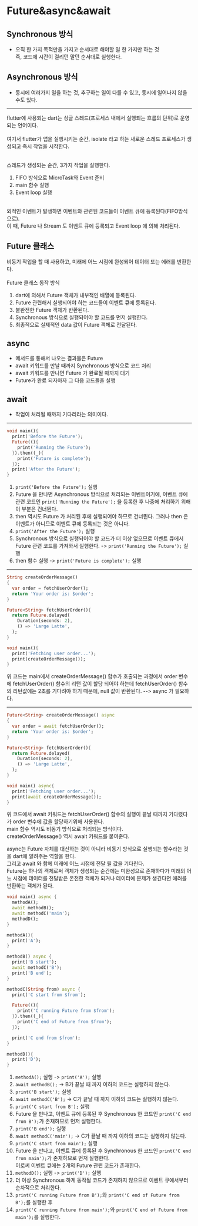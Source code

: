 Future&async&await
=
Synchronous 방식
--
- 오직 한 가지 목적만을 가지고 순서대로 해야할 일 한 가지만 하는 것<br>
즉, 코드에 시간이 걸리던 말던 순서대로 실행한다.

Asynchronous 방식
--
- 동시에 여러가지 일을 하는 것, 추구하는 일이 다를 수 있고, 동시에 일어나지 않을 수도 있다.
<hr>
flutter에 사용되는 dart는 싱글 스레드(프로세스 내에서 실행되는 흐름의 단위)로 운영되는 언어이다.<br><br>
여기서 flutter가 앱을 실행시키는 순간, isolate 라고 하는 새로운 스레드 프로세스가 생성되고 즉시 작업을 시작한다.<br><br>

스레드가 생성되는 순간, 3가지 작업을 실행한다.
1. FIFO 방식으로 MicroTask와 Event 준비
2. main 함수 실행
3. Event loop 실행

<br>
외적인 이벤트가 발생하면 이벤트와 관련된 코드들이 이벤트 큐에 등록된다(FIFO방식으로).<br>
이 때, Future 나 Stream 도 이벤트 큐에 등록되고 Event loop 에 의해 처리된다.

Future 클래스
--
비동기 작업을 할 때 사용하고, 미래에 어느 시점에 완성되어 데이터 또는 에러를 반환한다.<br><br>
Future 클래스 동작 방식
1. dart에 의해서 Future 객체가 내부적인 배열에 등록된다.
2. Future 관련해서 실행되어야 하는 코드들이 이벤트 큐에 등록된다.
3. 불완전한 Future 객체가 반환된다.
4. Synchronous 방식으로 실행되어야 할 코드를 먼저 실행한다.
5. 최종적으로 실제적인 data 값이 Future 객체로 전달된다.


async
--
- 메서드를 통해서 나오는 결과물은 Future
- await 키워드를 만날 때까지 Synchronous 방식으로 코드 처리
- await 키워드를 만나면 Future 가 완료될 때까지 대기
- Future가 완료 되자마자 그 다음 코드들을 실행

await
--
- 작업이 처리될 때까지 기다리라는 의미이다.

<hr>

```dart
void main(){
  print('Before the Future');
  Future((){
    print('Running the Future');
  }).then((_){
    print('Future is complete');
  });
  print('After the Future');
}
```
1. ```print('Before the Future');``` 실행
2. Future 을 만나면 Asynchronous 방식으로 처리되는 이벤트이기에, 이벤트 큐에 관련 코드인 ```print('Running the Future');``` 을 등록한 후 나중에 처리하기 위해 이 부분은 건너뛴다.
3. then 역시도 Future 가 처리된 후에 실행되어야 하므로 건너뛴다. 그러나 then 은 이벤트가 아니므로 이벤트 큐에 등록되는 것은 아니다.
4. ```print('After the Future');``` 실행
5. Synchronous 방식으로 실행되어야 할 코드가 더 이상 없으므로 이벤트 큐에서 Future 관련 코드를 가져와서 실행한다.
-> ```print('Running the Future');``` 실행
6. then 함수 실행 -> ```print('Future is complete');``` 실행

<hr>

```dart
String createOrderMessage()
{
  var order = fetchUserOrder();
  return 'Your order is: $order';
}

Future<String> fetchUserOrder(){
  return Future.delayed(
    Duration(seconds: 2),
    () => 'Large Latte',
  );
}

void main(){
  print('Fetching user order...');
  print(createOrderMessage());
}
```
위 코드는 main에서 createOrderMessage() 함수가 호출되는 과정에서 order 변수에 fetchUserOrder() 함수의 리턴 값이 할당 되어야 하는데
fetchUserOrder() 함수의 리턴값에는 2초를 기다려야 하기 때문에, null 값이 반환된다.
--> async 가  필요하다.

<hr>

```dart
Future<String> createOrderMessage() async
{
  var order = await fetchUserOrder();
  return 'Your order is: $order';
}

Future<String> fetchUserOrder(){
  return Future.delayed(
    Duration(seconds: 2),
    () => 'Large Latte',
  );
}

void main() async{
  print('Fetching user order...');
  print(await createOrderMessage());
}
```
위 코드에서 await 키워드는 fetchUserOrder() 함수의 실행이 끝날 때까지 기다렸다가 order 변수에 값을 할당하기위해 사용한다.<br>
main 함수 역시도 비동기 방식으로 처리되는 방식이다.<br>
createOrderMessage() 역시 await 키워드를 붙여준다.

async는 Future 자체를 대신하는 것이 아니라 비동기 방식으로 실행되는 함수라는 것을 dart에 알려주는 역할을 한다.<br>
그리고 await 와 함께 미래에 어느 시점에 전달 될 값을 기다린다.<br>
Future는 하나의 객체로써 객체가 생성되는 순간에는 미완성으로 존재하다가 미래의 어느 시점에 데이터를 전달받은 온전한 객체가 되거나 데이터에 문제가 생긴다면 에러를 반환하는 객체가 된다.

```dart
void main() async {
  methodA();
  await methodB();
  await methodC('main');
  methodD();
}

methodA(){
  print('A');
}

methodB() async {
  print('B start');
  await methodC('B');
  print('B end');
}

methodC(String from) async {
  print('C start from $from');

  Future((){
    print('C running Future from $from');
  }).then((_){
    print('C end of Future from $from');
  });

  print('C end from $from');
}

methodD(){
  print('D');
}
```

1. ```methodA();``` 실행 -> ```print('A');``` 실행
2. ```await methodB();``` -> B가 끝날 때 까지 이하의 코드는 실행하지 않는다.
3. ```print('B start');``` 실행
4. ```await methodC('B');``` -> C가 끝날 때 까지 이하의 코드는 실행하지 않는다.
5. ```print('C start from B');``` 실행
6. Future 을 만나고, 이벤트 큐에 등록된 후 Synchronous 한 코드인 ```print('C end from B');```가 존재하므로 먼저 실행한다.
7. ```print('B end');``` 실행
8. ```await methodC('main');``` -> C가 끝날 때 까지 이하의 코드는 실행하지 않는다.
9. ```print('C start from main');``` 실행
10. Future 을 만나고, 이벤트 큐에 등록된 후 Synchronous 한 코드인 ```print('C end from main');```가 존재하므로 먼저 실행한다.<br>
이로써 이벤트 큐에는 2개의 Future 관련 코드가 존재한다.
11. ```methodD();``` 실행 -> ```print('D');``` 실행
12. 더 이상 Synchronous 하게 동작될 코드가 존재하지 않으므로 이벤트 큐에서부터 순차적으로 처리한다.
13. ```print('C running Future from B');```와 ```print('C end of Future from B');```를 실행한 후
14. ```print('C running Future from main');```와 ```print('C end of Future from main');```를 실행한다.
